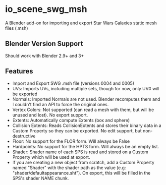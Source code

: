 # io_scene_swg_msh
A Blender add-on for importing and export Star Wars Galaxies static mesh files (.msh)
## Blender Version Support
Should work with Blender 2.9+ and 3+
## Features
* Import and Export SWG .msh file (versions 0004 and 0005)
* UVs: Imports UVs, including multiple sets, though for now, only UV0 will be exported
* Normals: Imported Normals are not used. Blender recomputes them and I couldn't find an API to force the original ones. 
* Vertex Colors: Not supported (can read a mesh with them, but will be unused and lost). No export support.
* Extents: Automatically compute Extents (box and sphere)
* Collision Extents: Reads CollisionExtents and stores their binary data in a Custom Property so they can be exported. No edit support, but non-destructive 
* Floor: No support for the FLOR form. Will always be False
* Hardpoints: No support for the HPTS form. Will always be an empty list.
* Shader: Shader name of each SPS is read and stored on a Custom Property which will be used at export. 
 * If you are creating a new object from scratch, add a Custom Property named "Shader" with the shader path as the value (e.g: "shader/defaultappearance.sht"). On export, this will be filled in the SPS's shader NAME chunk. 
